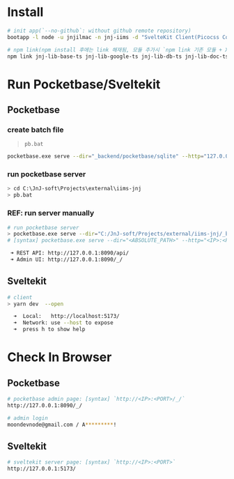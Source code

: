 # Install

```sh
# init app(`--no-github`: without github remote repository)
bootapp -l node -u jnjilmac -n jnj-iims -d "SvelteKit Client(Picocss Components, FontAwesome) with Backend(Pocketbase)" -t sveltekit-pico-fullstack

# npm link(npm install 후에는 link 해재됨, 모듈 추가시 `npm link 기존 모듈 + X` 재실행)
npm link jnj-lib-base-ts jnj-lib-google-ts jnj-lib-db-ts jnj-lib-doc-ts
```


# Run Pocketbase/Sveltekit

## Pocketbase

### create batch file

> `pb.bat`

```sh
pocketbase.exe serve --dir="_backend/pocketbase/sqlite" --http="127.0.0.1:8090"
```

### run pocketbase server

```sh
> cd C:\JnJ-soft\Projects\external\iims-jnj
> pb.bat
```

### REF: run server manually

```sh
# run pocketbase server
> pocketbase.exe serve --dir="C:/JnJ-soft/Projects/external/iims-jnj/_backend/pocketbase/sqlite" --http="127.0.0.1:8090"
# [syntax] pocketbase.exe serve --dir="<ABSOLUTE_PATH>" --http="<IP>:<PORT>"

 ➜ REST API: http://127.0.0.1:8090/api/
 ➜ Admin UI: http://127.0.0.1:8090/_/
```

## Sveltekit

```sh
# client
> yarn dev  --open

  ➜  Local:   http://localhost:5173/
  ➜  Network: use --host to expose
  ➜  press h to show help
```


# Check In Browser

## Pocketbase

```sh
# pocketbase admin page: [syntax] `http://<IP>:<PORT>/_/`
http://127.0.0.1:8090/_/

# admin login
moondevnode@gmail.com / A*********!
```

## Sveltekit

```sh
# sveltekit server page: [syntax] `http://<IP>:<PORT>`
http://127.0.0.1:5173/
```
